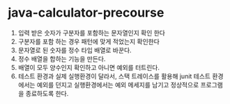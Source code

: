 # java-calculator-precourse

1. 입력 받은 숫자가 구분자를 포함하는 문자열인지 확인 한다
2. 구분자를 포함 하는 경우 패턴에 맞게 적었는지 확인한다
3. 문자열로 된 숫자를 정수 타입 배열로 바꾼다.
4. 정수 배열을 합하는 기능을 만든다.
5. 배열이 모두 양수인지 확인하고 아니면 예외를 터트린다.
6. 테스트 환경과 실제 실행환경이 달라서, 스택 트레이스를 활용해 junit 테스트 환경에서는 예외를 던지고 실행환경에서는 예외 메세지를 남기고 정상적으로 프로그램을 종료하도록 한다.
